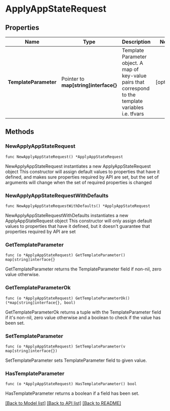 # ApplyAppStateRequest

## Properties

Name | Type | Description | Notes
------------ | ------------- | ------------- | -------------
**TemplateParameter** | Pointer to **map[string]interface{}** | Template Parameter object. A map of key-value pairs that correspond to the template variables i.e. tfvars | [optional] 

## Methods

### NewApplyAppStateRequest

`func NewApplyAppStateRequest() *ApplyAppStateRequest`

NewApplyAppStateRequest instantiates a new ApplyAppStateRequest object
This constructor will assign default values to properties that have it defined,
and makes sure properties required by API are set, but the set of arguments
will change when the set of required properties is changed

### NewApplyAppStateRequestWithDefaults

`func NewApplyAppStateRequestWithDefaults() *ApplyAppStateRequest`

NewApplyAppStateRequestWithDefaults instantiates a new ApplyAppStateRequest object
This constructor will only assign default values to properties that have it defined,
but it doesn't guarantee that properties required by API are set

### GetTemplateParameter

`func (o *ApplyAppStateRequest) GetTemplateParameter() map[string]interface{}`

GetTemplateParameter returns the TemplateParameter field if non-nil, zero value otherwise.

### GetTemplateParameterOk

`func (o *ApplyAppStateRequest) GetTemplateParameterOk() (*map[string]interface{}, bool)`

GetTemplateParameterOk returns a tuple with the TemplateParameter field if it's non-nil, zero value otherwise
and a boolean to check if the value has been set.

### SetTemplateParameter

`func (o *ApplyAppStateRequest) SetTemplateParameter(v map[string]interface{})`

SetTemplateParameter sets TemplateParameter field to given value.

### HasTemplateParameter

`func (o *ApplyAppStateRequest) HasTemplateParameter() bool`

HasTemplateParameter returns a boolean if a field has been set.


[[Back to Model list]](../README.md#documentation-for-models) [[Back to API list]](../README.md#documentation-for-api-endpoints) [[Back to README]](../README.md)


